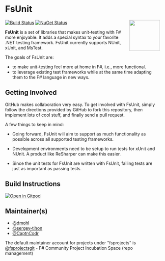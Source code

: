 # FsUnit

<img align="right" width="100" style="margin-left:20px" src="https://raw.githubusercontent.com/fsprojects/fsunit/master/docs/img/logo.png">

[![Build Status](https://img.shields.io/github/actions/workflow/status/fsprojects/FsUnit/main.yml?branch=master&logo=github&labelColor=4A4A4A&label=Build%20and%20Test)](https://github.com/fsprojects/FsUnit/actions?query=branch%3Amaster)
[![NuGet Status](https://buildstats.info/nuget/FsUnit)](https://www.nuget.org/packages/FsUnit/)

**FsUnit** is a set of libraries that makes unit-testing with F# more enjoyable. It adds a special syntax to your favorite .NET testing framework.
FsUnit currently supports NUnit, xUnit, and MsTest.

The goals of FsUnit are:

* to make unit-testing feel more at home in F#, i.e., more functional.
* to leverage existing test frameworks while at the same time adapting them to the F# language in new ways.

## Getting Involved

GitHub makes collaboration very easy. To get involved with FsUnit, simply follow the directions provided by GitHub to
fork this repository, then implement lots of cool stuff, and finally send a pull request.

A few things to keep in mind:

* Going forward, FsUnit will aim to support as much functionality as possible across all supported testing frameworks.

* Development environments need to be setup to run tests for xUnit and NUnit. A product like ReSharper can make this easier.

* Since the unit tests for FsUnit are written with FsUnit, failing tests are just as important as passing tests.

## Build Instructions

[![Open in Gitpod](https://gitpod.io/button/open-in-gitpod.svg)](https://gitpod.io/#https://github.com/fsprojects/FsUnit)


## Maintainer(s)

- [@dmohl](https://github.com/dmohl)
- [@sergey-tihon](https://github.com/sergey-tihon)
- [@CaptnCodr](https://github.com/CaptnCodr)

The default maintainer account for projects under "fsprojects" is [@fsprojectsgit](https://github.com/fsprojectsgit) - F# Community Project Incubation Space (repo management)
